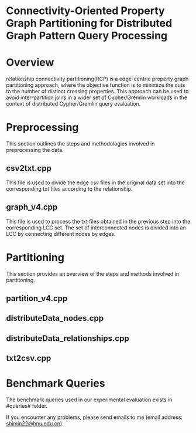 # Connectivity-Oriented Property Graph Partitioning for Distributed Graph Pattern Query Processing

# Overview
relationship connectivity partitioning(RCP) is a edge-centric property graph partitioning approach, where the objective function is to minimize the cuts to the number of distinct crossing properties. This approach can be used to avoid inter-partition joins in a wider set of Cypher/Gremlin workloads in the context of distributed Cypher/Gremlin query evaluation.

# Preprocessing
This section outlines the steps and methodologies involved in preprocessing the data.

## csv2txt.cpp
This file is used to divide the edge csv files in the original data set into the corresponding txt files according to the relationship.

## graph_v4.cpp
This file is used to process the txt files obtained in the previous step into the corresponding LCC set. The set of interconnected nodes is divided into an LCC by connecting different nodes by edges.

# Partitioning
This section provides an overview of the steps and methods involved in partitioning.

## partition_v4.cpp

## distributeData_nodes.cpp

## distributeData_relationships.cpp

## txt2csv.cpp

# Benchmark Queries
The benchmark queries used in our experimental evaluation exists in #queries# folder.

If you encounter any problems, please send emails to me (email address: shimin22@hnu.edu.cn).
